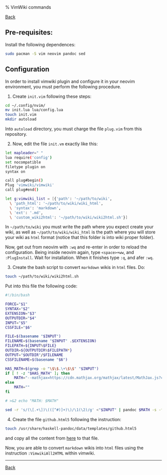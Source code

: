 % VimWiki commands

[Back](index.md)

## Pre-requisites:
Install the following dependences:

  ```bash
  sudo pacman -S vim neovim pandoc sed
  ```

## Configuration
In order to install vimwiki plugin and configure it in your neovim environment, you must perform the following procedure.

1. Create `init.vim` following these steps:

  ```bash
  cd ~/.config/nvim/
  mv init.lua lua/config.lua
  touch init.vim
  mkdir autoload
  ```

  Into `autoload` directory, you must charge the file `plug.vim` from this repository.

2. Now, edit the file `init.vm` exactly like this:

  ```bash
  let mapleader=" "
  lua require('config')
  set nocompatible
  filetype plugin on
  syntax on
  
  call plug#begin()
  Plug 'vimwiki/vimwiki'
  call plug#end()

  let g:vimwiki_list = [{'path': '~/path/to/wiki',
    \ 'path_html': '~/path/to/wiki/wiki_html',
    \ 'syntax': 'markdown',
    \ 'ext': '.md',
    \ 'custom_wiki2html': '~/path/to/wiki/wiki2html.sh'}]
  ```

  In `~/path/to/wiki` you must write the path where you expect create your wiki, as well as `~/path/to/wiki/wiki_html` is the path where you will store your wiki as `html` format (notice that this folder is into wiki proper folder).
  
  Now, get out from neovim with `:wq` and re-enter in order to reload the configuration. Being inside neovim again, type `<space>+ww`, and `:PlugInstall`. Wait for installation. When it finishes type `:q`, and afer `:wq`.

3. Create the bash script to convert `markdown` wikis in `html` files. Do:

  ```bash
  touch ~/path/to/wiki/wiki2html.sh
  ```

  Put into this file the following code:

  ```bash
  #!/bin/bash

  FORCE="$1"
  SYNTAX="$2"
  EXTENSION="$3"
  OUTPUTDIR="$4"
  INPUT="$5"
  CSSFILE="$6"

  FILE=$(basename "$INPUT")
  FILENAME=$(basename "$INPUT" .$EXTENSION)
  FILEPATH=${INPUT%$FILE}
  OUTDIR=${OUTPUTDIR%$FILEPATH*}
  OUTPUT="$OUTDIR"/$FILENAME
  CSSFILENAME=$(basename "$6")

  HAS_MATH=$(grep -o "\$\$.\+\$\$" "$INPUT")
  if [ ! -z "$HAS_MATH" ]; then
      MATH="--mathjax=https://cdn.mathjax.org/mathjax/latest/MathJax.js?config=TeX-AMS-MML_HTMLorMML"
  else
      MATH=""
  fi

  # >&2 echo "MATH: $MATH"

  sed -r 's/(\[.+\])\(([^#)]+)\)/\1(\2)/g' <"$INPUT" | pandoc $MATH -s -f $SYNTAX -t html --template=github.html5 -c $CSSFILENAME | sed -r 's/<li>(.*)\[ \]/<li class="todo done0">\1/g; s/<li>(.*)\[X\]/<li class="todo done4">\1/g; s/.md"/.html"/g' >"$OUTPUT.html"
  ```
4. Create the file `github.html5` following the instruction:
  
  ```bash
  touch /usr/share/haskell-pandoc/data/templates/github.html5
  ```
  
  and copy all the content from [here](https://github.com/jgm/pandoc-templates/blob/master/default.html5) to that file.
  
Now, you are able to convert `markdown` wikis into `html` files using the instruction `:VimwikiAll2HTML` within 
vimwiki.

---
[Back](index.md)
